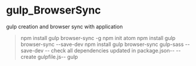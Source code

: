 # gulp_BrowserSync
gulp creation and browser sync with application


> npm install gulp browser-sync -g
> npm init
> atom
> npm install gulp browser-sync --save-dev
> npm install gulp browser-sync gulp-sass --save-dev
-- check all dependencies updated in package.json--
-- create gulpfile.js--
> gulp

